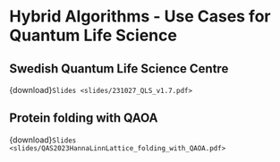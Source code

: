 # Hybrid Algorithms - Use Cases for Quantum Life Science

## Swedish Quantum Life Science Centre

{download}`Slides <slides/231027_QLS_v1.7.pdf>`


## Protein folding with QAOA

{download}`Slides <slides/QAS2023HannaLinnLattice_folding_with_QAOA.pdf>`

